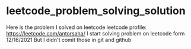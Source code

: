# leetcode_problem_solving_solution
Here is the problem I solved on leetcode
leetcode profile: https://leetcode.com/antorsaha/
I start solving problem on leetcode form 12/16/2021 But I didn't comit those in git and github
